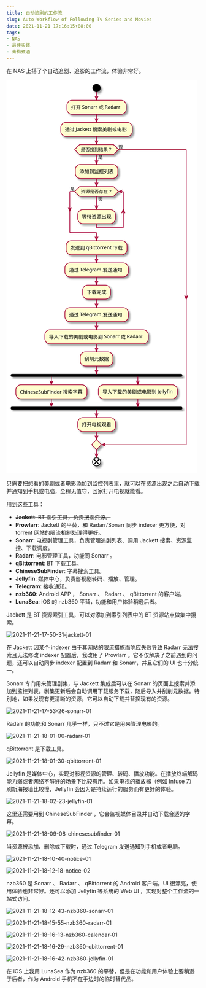 ```yaml
---
title: 自动追剧的工作流
slug: Auto Workflow of Following Tv Series and Movies
date: 2021-11-21 17:16:15+08:00
tags:
- NAS
- 最佳实践
- 青梅煮酒
---
```


在 NAS 上搭了个自动追剧、追影的工作流，体验非常好。

![自动追剧流程](https://raw.githubusercontent.com/xbot/image-hosting/master/blog/2021-11-21-17-24-06-自动追剧流程.svg)

只需要把想看的美剧或者电影添加到监控列表里，就可以在资源出现之后自动下载并通知到手机或电脑，全程无值守，回家打开电视就能看。

用到这些工具：

- ~~**Jackett**: BT 索引工具，负责搜索资源。~~
- **Prowlarr**: Jackett 的平替，和 Radarr/Sonarr 同步 indexer 更方便，对 torrent 网站的限流机制处理得更好。
- **Sonarr**: 电视剧管理工具，负责管理追剧列表、调用 Jackett 搜索、资源监控、下载调度。
- **Radarr**: 电影管理工具，功能同 Sonarr 。
- **qBittorrent**: BT 下载工具。
- **ChineseSubFinder**: 字幕搜索工具。
- **Jellyfin**: 媒体中心，负责影视剧转码、播放、管理。
- **Telegram**: 接收通知。
- **nzb360**: Android APP ， Sonarr 、 Radarr 、 qBittorrent 的客户端。
- **LunaSea**: iOS 的 nzb360 平替，功能和用户体验稍逊后者。

Jackett 是 BT 资源索引工具，可以对添加到索引列表中的 BT 资源站点做集中搜索。

![2021-11-21-17-50-31-jackett-01](https://raw.githubusercontent.com/xbot/image-hosting/master/blog/20211121175031000-cc4a8baea87ccf303b9b558bc0cb1818.avif)

在 Jackett 因某个 indexer 由于其网站的限流措施而响应失败导致 Radarr 无法搜索且无法修改 indexer 配置后，我改用了 Prowlarr 。它不仅解决了之前遇到的问题，还可以自动同步 indexer 配置到 Radarr 和 Sonarr，并且它们的 UI 也十分统一。

Sonarr 专门用来管理剧集，与 Jackett 集成后可以在 Sonarr 的页面上搜索并添加到监控列表。剧集更新后会自动调用下载服务下载，随后导入并刮削元数据。特别地，如果发现有更清晰的资源，它可以自动下载并替换现有的资源。

![2021-11-21-17-53-26-sonarr-01](https://raw.githubusercontent.com/xbot/image-hosting/master/blog/20211121175326000-0850ef73fa541cb54341bd5ed9abe5be.avif)

Radarr 的功能和 Sonarr 几乎一样，只不过它是用来管理电影的。

![2021-11-21-18-01-00-radarr-01](https://raw.githubusercontent.com/xbot/image-hosting/master/blog/20211121180100000-2d14e0026bc4f8486ef59e4a6a1477f2.avif)

qBittorrent 是下载工具。

![2021-11-21-18-01-30-qbittorrent-01](https://raw.githubusercontent.com/xbot/image-hosting/master/blog/20211121180130000-6c91b59364ed8377a1621e0379b016ac.avif)

Jellyfin 是媒体中心，实现对影视资源的管理、转码、播放功能。在播放终端解码能力弱或者网络不够好的场景下比较有用。如果电视的播放器（例如 Infuse 7）刷新海报墙比较慢，Jellyfin 会因为是持续运行的服务而有更好的体验。

![2021-11-21-18-02-23-jellyfin-01](https://raw.githubusercontent.com/xbot/image-hosting/master/blog/20211121180223000-4607a18454a9e91693b740c207f95dd8.avif)

这里还需要用到 ChineseSubFinder ，它会监视媒体目录并自动下载合适的字幕。

![2021-11-21-18-09-08-chinesesubfinder-01](https://raw.githubusercontent.com/xbot/image-hosting/master/blog/20211121180908000-b35b581c09bad460a5fd1d7ae63a605a.avif)

当资源被添加、删除或下载时，通过 Telegram 发送通知到手机或者电脑。

![2021-11-21-18-10-40-notice-01](https://raw.githubusercontent.com/xbot/image-hosting/master/blog/20211121181040000-ced8a0d67aa0e1e8a6446cf4b0a4f99c.avif)

![2021-11-21-18-12-18-notice-02](https://raw.githubusercontent.com/xbot/image-hosting/master/blog/20211121181218000-3945959d11ab6f29ae0bac5b61d71f25.avif)

nzb360 是 Sonarr 、 Radarr 、 qBittorrent 的 Android 客户端。UI 很漂亮，使用体验也非常好。还可以添加 Jellyfin 等系统的 Web UI ，实现对整个工作流的一站式访问。

![2021-11-21-18-12-43-nzb360-sonarr-01](https://raw.githubusercontent.com/xbot/image-hosting/master/blog/20211121181243000-d5dff3c7194d517f8414fcdb43ac9b0e.avif)

![2021-11-21-18-15-55-nzb360-radarr-01](https://raw.githubusercontent.com/xbot/image-hosting/master/blog/20211121181555000-89cfa7564a2044693f8f9c9aca9b485d.avif)

![2021-11-21-18-16-13-nzb360-calendar-01](https://raw.githubusercontent.com/xbot/image-hosting/master/blog/20211121181613000-c23968bc99ab7ebee0ddb5264648e974.avif)

![2021-11-21-18-16-29-nzb360-qbittorrent-01](https://raw.githubusercontent.com/xbot/image-hosting/master/blog/20211121181629000-55ff7b84974dc5b23bcfe32bdc4862bd.avif)

![2021-11-21-18-16-42-nzb360-jellyfin-01](https://raw.githubusercontent.com/xbot/image-hosting/master/blog/20211121181642000-64c4669f71214ef7aa20e6f43964ec46.avif)

在 iOS 上我用 LunaSea 作为 nzb360 的平替，但是在功能和用户体验上要稍逊于后者，作为 Android 手机不在手边时的临时替代品。

